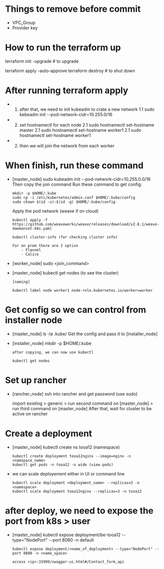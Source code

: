 # Things to remove before commit

-   VPC_Group
-   Provider key

# How to run the terraform up

terraform init -upgrade # to upgrade

terraform apply -auto-approve
terraform destroy # to shut down

# After running terraform apply

-   1. after that, we need to init kubeadm to crate a new network
       1.1 sudo kebeadm init --pod-network-cidr=10.255.0/16
-   2. set hostnamectl for each node
       2.1 sudo hostnamectl set-hostname master
       2.1 sudo hostnamectl set-hostname worker1
       2.1 sudo hostnamectl set-hostname worker1
-   2. then we will join the network from each worker

# When finish, run these command

-   [master_node] sudo kubeadm init --pod-network-cidr=10.255.0.0/16
    Then copy the join command
    Run these command to get config:

        mkdir -p $HOME/.kube
        sudo cp -i /etc/kubernetes/admin.conf $HOME/.kube/config
        sudo chown $(id -u):$(id -g) $HOME/.kube/config

    Apply the pod network (weave if on cloud)

        kubectl apply -f https://github.com/weaveworks/weave/releases/download/v2.8.1/weave-daemonset-k8s.yaml

        kubectl cluster-info (for checking cluster info)

        For on prem there are 2 option
            - Flannel
            - Calico

-   [worker_node] sudo <join_command>
-   [master_node] kubectl get nodes (to see the cluster)

        [naming]

        kubectl label node worker1 node-role.kubernetes.io/worker=worker

# Get config so we can control from installer node

-   [master_node] ls -la .kube/
    Get the config and pass it to [installer_node]

-   [installer_node] mkdir -p $HOME/.kube

        after copying, we can now use kubectl

        kubectl get nodes

# Set up rancher

-   [rancher_node] ssh into rancher and get password (use sudo)

    import existing > generic > run second command on [master_node] > run third command on [master_node]
    After that, wait for cluster to be active on rancher

# Create a deployment

-   [master_node] kubectl create ns tooa12 (namespace)

        kubectl create deployment tooa12nginx --image=nginx -n <namspace_name>
        kubectl get pods -n tooa12 -o wide (view pods)

-   we can scale deployement either in UI or command line

        kubectl scale deployment <deployment_name> --replicas=3 -n <namespace>
        kubectl scale deployment tooa12nginx --replicas=3 -n tooa12

# after deploy, we need to expose the port from k8s > user

-   [master_node] kubectl expose deployment/be-tooa12 --type="NodePort" --port 8080 -n default

        kubectl expose deployment/<name_of_deployment> --type="NodePort" --port 8080 -n <name_space>

        access <ip>:31909/swagger-ui.html#/Contact_form_api

